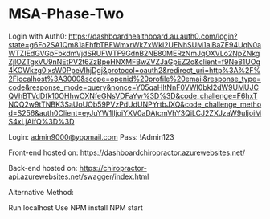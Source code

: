 # MSA-Phase-Two

Login with Auth0: https://dashboardhealthboard.au.auth0.com/login?state=g6Fo2SA1Qm81aEhfbTBFWmxrWkZxWkl2UENhSUM1alBaZE94UqN0aWTZIEdGVGpFbkdmVjdSRUFWTF9GdnB2NE80MERzNmJqOXVLo2NpZNkgZjlOZTgxVU9nNEtPV2t6ZzBpeHNXMFBwZVZJaGpEZ2o&client=f9Ne81UOg4KOWkzg0ixsW0PpeVIhjDgj&protocol=oauth2&redirect_uri=http%3A%2F%2Flocalhost%3A3000&scope=openid%20profile%20email&response_type=code&response_mode=query&nonce=Y05qaHltNnF0VWI0bkI2dW9UMUJCQVhBTVdDfk10OHhwOXNfeGNsVDFaYw%3D%3D&code_challenge=F6hxTNQQ2w9tTNBK3SaUoUOb59PVzPdUdUNPYrtbJXQ&code_challenge_method=S256&auth0Client=eyJuYW1lIjoiYXV0aDAtcmVhY3QiLCJ2ZXJzaW9uIjoiMS4xLjAifQ%3D%3D

Login: admin9000@yopmail.com
Pass: !Admin123

Front-end hosted on: https://dashboardchiropractor.azurewebsites.net/

Back-end hosted on: https://chiropractor-api.azurewebsites.net/swagger/index.html

Alternative Method:

Run localhost 
Use NPM install
NPM start
